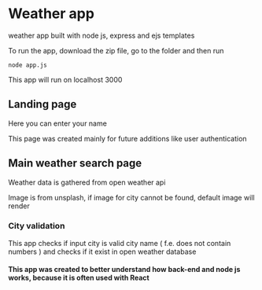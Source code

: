 # Weather app

weather app built with node js, express and ejs templates

To run the app, download the zip file, go to the folder and then run

    node app.js

This app will run on localhost 3000

## Landing page

Here you can enter your name

This page was created mainly for future additions like user authentication

## Main weather search page

Weather data is gathered from open weather api

Image is from unsplash, if image for city cannot be found, default image will render

### City validation

This app checks if input city is valid city name ( f.e. does not contain numbers ) and checks if it exist in open weather database

#### This app was created to better understand how back-end and node js works, because it is often used with React

